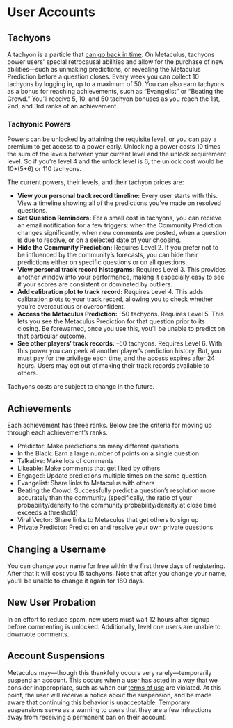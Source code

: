 ---
---

# User Accounts

## Tachyons

A tachyon is a particle that [can go back in time](https://en.wikipedia.org/wiki/Tachyon). On Metaculus, tachyons power users' special retrocausal abilities and allow for the purchase of new abilities—such as unmaking predictions, or revealing the Metaculus Prediction before a question closes. Every week you can collect 10 tachyons by logging in, up to a maximum of 50. You can also earn tachyons as a bonus for reaching achievements, such as “Evangelist” or “Beating the Crowd.” You’ll receive 5, 10, and 50 tachyon bonuses as you reach the 1st, 2nd, and 3rd ranks of an achievement.

### Tachyonic Powers

Powers can be unlocked by attaining the requisite level, or you can pay a premium to get access to a power early. Unlocking a power costs 10 times the sum of the levels between your current level and the unlock requirement level. So if you’re level 4 and the unlock level is 6, the unlock cost would be 10*(5+6) or 110 tachyons.

The current powers, their levels, and their tachyon prices are:

* **View your personal track record timeline:** Every user starts with this. View a timeline showing all of the predictions you’ve made on resolved questions.
* **Set Question Reminders:** For a small cost in tachyons, you can recieve an email notification for a few triggers: when the Community Prediction changes significantly, when new comments are posted, when a question is due to resolve, or on a selected date of your choosing.
* **Hide the Community Prediction:** Requires Level 2. If you prefer not to be influenced by the community’s forecasts, you can hide their predictions either on specific questions or on all questions.
* **View personal track record histograms:** Requires Level 3. This provides another window into your performance, making it especially easy to see if your scores are consistent or dominated by outliers.
* **Add calibration plot to track record:** Requires Level 4. This adds calibration plots to your track record, allowing you to check whether you’re overcautious or overconfident.
* **Access the Metaculus Prediction:** –50 tachyons. Requires Level 5. This lets you see the Metaculus Prediction for that question prior to its closing. Be forewarned, once you use this, you’ll be unable to predict on that particular outcome.
* **See other players’ track records:** –50 tachyons. Requires Level 6. With this power you can peek at another player’s prediction history. But, you must pay for the privilege each time, and the access expires after 24 hours. Users may opt out of making their track records available to others.

Tachyons costs are subject to change in the future.

## Achievements

Each achievement has three ranks. Below are the criteria for moving up through each achievement’s ranks.

* Predictor: Make predictions on many different questions
* In the Black: Earn a large number of points on a single question
* Talkative: Make lots of comments
* Likeable: Make comments that get liked by others
* Engaged: Update predictions multiple times on the same question
* Evangelist: Share links to Metaculus with others
* Beating the Crowd: Successfully predict a question’s resolution more accurately than the community (specifically, the ratio of your probability/density to the community probability/density at close time exceeds a threshold)
* Viral Vector: Share links to Metaculus that get others to sign up
* Private Predictor: Predict on and resolve your own private questions


## Changing a Username

You can change your name for free within the first three days of registering. After that it will cost you 15 tachyons. Note that after you change your name, you’ll be unable to change it again for 180 days.

## New User Probation

In an effort to reduce spam, new users must wait 12 hours after signup before commenting is unlocked. Additionally, level one users are unable to downvote comments.

## Account Suspensions

Metaculus may—though this thankfully occurs very rarely—temporarily suspend an account. This occurs when a user has acted in a way that we consider inappropriate, such as when our [terms of use](https://www.metaculus.com/help/faq/%E2%80%9D/terms-of-use/%E2%80%9D) are violated. At this point, the user will receive a notice about the suspension, and be made aware that continuing this behavior is unacceptable. Temporary suspensions serve as a warning to users that they are a few infractions away from receiving a permanent ban on their account.